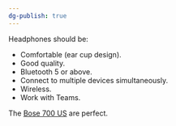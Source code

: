 ```yaml
---
dg-publish: true
---
```


Headphones should be:
* Comfortable (ear cup design).
* Good quality.
* Bluetooth 5 or above.
* Connect to multiple devices simultaneously.
* Wireless.
* Work with Teams.

The [Bose 700 US](https://www.bose.com/en_us/products/headphones/noise_cancelling_headphones/noise-cancelling-headphones-700-conferencing.html) are perfect.